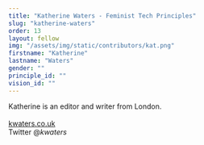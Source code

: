 ```yaml
---
title: "Katherine Waters - Feminist Tech Principles"
slug: "katherine-waters"
order: 13
layout: fellow
img: "/assets/img/static/contributors/kat.png"
firstname: "Katherine"
lastname: "Waters"
gender: ""
principle_id: ""
vision_id: ""
---
```


Katherine is an editor and writer from London. <br>
<br>
[kwaters.co.uk](https://kwaters.co.uk/) <br>
Twitter @_kwaters_ 
